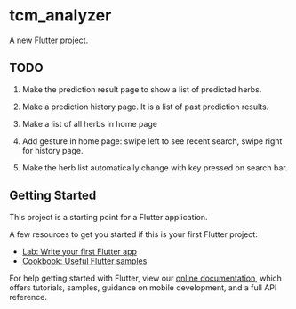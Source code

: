 # tcm_analyzer

A new Flutter project.

## TODO

1. Make the prediction result page to show a list of predicted herbs.

1. Make a prediction history page. It is a list of past prediction results.

1. Make a list of all herbs in home page

1. Add gesture in home page: swipe left to see recent search, swipe right for history page.

1. Make the herb list automatically change with key pressed on search bar.


## Getting Started

This project is a starting point for a Flutter application.

A few resources to get you started if this is your first Flutter project:

- [Lab: Write your first Flutter app](https://flutter.dev/docs/get-started/codelab)
- [Cookbook: Useful Flutter samples](https://flutter.dev/docs/cookbook)

For help getting started with Flutter, view our
[online documentation](https://flutter.dev/docs), which offers tutorials,
samples, guidance on mobile development, and a full API reference.
